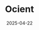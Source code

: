 ---  
layout: startup_page  
title: "Ocient"  
id: "ocient.com"  
permalink: "/ocientocient.com04222025/"  
website: "https://ocient.com/"  
funding_round: "Series B+"  
funding_amount: "$42.1M"  
investors: "Allstate Strategic Ventures, Blue Bear Capital, Solidigm, Massive, Zelkova, Northwestern Mutual"  
about: "Ocient provides data analytics software solutions for complex, large-scale data. Its Compute Adjacent Storage Architecture® (CASA) and Megalane™ technology enable always-on, compute-intensive analysis with significant cost savings. The company offers solutions for on-premises, cloud, and hybrid deployments."  
markets: "Data Analytics, AI"  
hq: "Chicago, Illinois, United States"  
founded_year: "2016"  
linkedin: "https://www.linkedin.com/company/ocient"  
twitter: "https://twitter.com/ocientchicago"  
instagram: ""  
facebook: "https://www.facebook.com/OcientInc"  
crunchbase: "https://www.crunchbase.com/organization/ocient"  
pitchbook: "https://pitchbook.com/profiles/company/169783-39"  

date_display: "22-Apr-2025"  
date: "2025-04-22"

# SEO Optimization  
meta_title: "Ocient - Series B+ Funding ($42.1M)"  
meta_description: "Ocient, Ocient provides data analytics software solutions for complex, large-scale data. Its Compute Adjacent Storage Architecture® (CASA) and Megalane™ techn..."  
meta_keywords: "Ocient, Data Analytics, AI, Series B+ funding"  
canonical_url: "https://startup.projectstartups.com/ocientocient.com04222025/"  
---